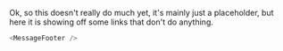 Ok, so this doesn't really do much yet, it's mainly just a placeholder, but here it is showing off
some links that don't do anything.

```js
<MessageFooter />
```